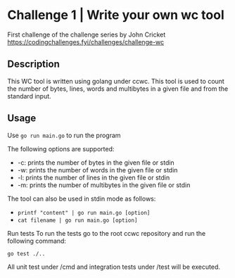 # Challenge 1 | Write your own wc tool

First challenge of the challenge series by John Cricket https://codingchallenges.fyi/challenges/challenge-wc

## Description

This WC tool is written using golang under ccwc. This tool is used to count the number of bytes, lines, words and multibytes in a given file and from the standard input.

## Usage
Use `go run main.go` to run the program

The following options are supported:

- -c: prints the number of bytes in the given file or stdin
- -w: prints the number of words in the given file or stdin
- -l: prints the number of lines in the given file or stdin
- -m: prints the number of multibytes in the given file or stdin

The tool can also be used in stdin mode as follows:

- `printf "content" | go run main.go [option]`
- `cat filename | go run main.go [option]`

Run tests
To run the tests go to the root ccwc repository and run the following command:

`go test ./..`

All unit test under /cmd and integration tests under /test will be executed.